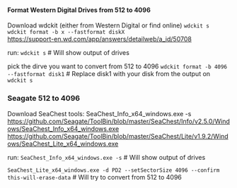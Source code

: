 #### Format Western Digital Drives from 512 to 4096
Download wdckit (either from Western Digital or find online)
`wdckit s` <br>
`wdckit format -b x --fastformat diskX` <br>
https://support-en.wd.com/app/answers/detailweb/a_id/50708

run:
`wdckit s`  # Will show output of drives

pick the dirve you want to convert from 512 to 4096
`wdckit format -b 4096 --fastformat disk1` # Replace disk1 with your disk from the output on `wdckit s`


### Seagate 512 to 4096
Download SeaChest tools: SeaChest_Info_x64_windows.exe -s
https://github.com/Seagate/ToolBin/blob/master/SeaChest/Info/v2.5.0/Windows/SeaChest_Info_x64_windows.exe
https://github.com/Seagate/ToolBin/blob/master/SeaChest/Lite/v1.9.2/Windows/SeaChest_Lite_x64_windows.exe

run:
`SeaChest_Info_x64_windows.exe -s`  # Will show output of drives

`SeaChest_Lite_x64_windows.exe -d PD2 --setSectorSize 4096 --confirm this-will-erase-data` # Will try to convert from 512 to 4096
